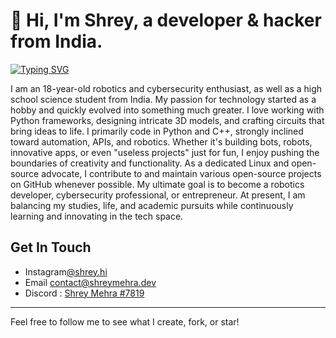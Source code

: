 # 👋 Hi, I'm Shrey, a developer & hacker from India.


[![Typing SVG](https://readme-typing-svg.demolab.com?font=Fira+Code&pause=1000&color=2AF72E&width=435&lines=Programmer;Robotics;Cybersecurity;Photographer)](https://git.io/typing-svg)


I am an 18-year-old robotics and cybersecurity enthusiast, as well as a high school science student from India. My passion for technology started as a hobby and quickly evolved into something much greater. I love working with Python frameworks, designing intricate 3D models, and crafting circuits that bring ideas to life.
I primarily code in Python and C++, strongly inclined toward automation, APIs, and robotics. Whether it's building bots, robots, innovative apps, or even "useless projects" just for fun, I enjoy pushing the boundaries of creativity and functionality. As a dedicated Linux and open-source advocate, I contribute to and maintain various open-source projects on GitHub whenever possible.
My ultimate goal is to become a robotics developer, cybersecurity professional, or entrepreneur. At present, I am balancing my studies, life, and academic pursuits while continuously learning and innovating in the tech space. 








## Get In Touch


- Instagram[@shrey.hi](https://instagram.com/shrey.hi)             
- Email [contact@shreymehra.dev](mailto:contact@shreymehra.dev)
- Discord : [Shrey Mehra #7819](https://discordapp.com/users/ShreyMehra#7819)
---

Feel free to follow me to see what I create, fork, or star!

